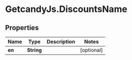 # GetcandyJs.DiscountsName

## Properties

Name | Type | Description | Notes
------------ | ------------- | ------------- | -------------
**en** | **String** |  | [optional] 


